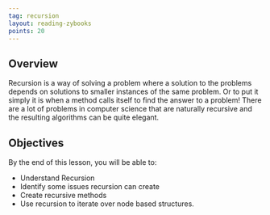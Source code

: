 ```yaml
---
tag: recursion
layout: reading-zybooks
points: 20
---
```


## Overview

Recursion is a way of solving a problem where a solution to the problems depends on solutions to
smaller instances of the same problem. Or to put it simply it is when a method calls itself to
find the answer to a problem! There are a lot of problems in computer science that are naturally
recursive and the resulting algorithms can be quite elegant.

## Objectives

By the end of this lesson, you will be able to:

- Understand Recursion
- Identify some issues recursion can create
- Create recursive methods
- Use recursion to iterate over node based structures.